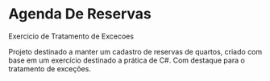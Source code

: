 # Agenda De Reservas
Exercicio de Tratamento de Excecoes

Projeto destinado a manter um cadastro de reservas de quartos, criado com base em um exercício destinado a prática de C#.
Com destaque para o tratamento de exceções.
